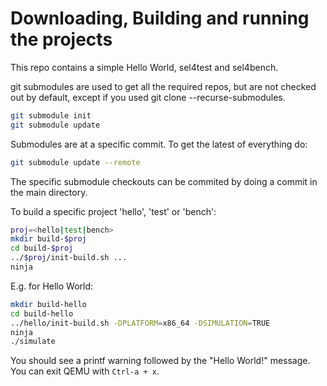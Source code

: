 # Downloading, Building and running the projects

This repo contains a simple Hello World, sel4test and sel4bench.

git submodules are used to get all the required repos, but are not checked out
by default, except if you used git clone --recurse-submodules.

```bash
git submodule init
git submodule update
```

Submodules are at a specific commit. To get the latest of everything do:
```bash
git submodule update --remote
```
The specific submodule checkouts can be commited by doing a commit in the
main directory.

To build a specific project 'hello', 'test' or 'bench':

```bash
proj=<hello|test|bench>
mkdir build-$proj
cd build-$proj
../$proj/init-build.sh ...
ninja
```

E.g. for Hello World:
```bash
mkdir build-hello
cd build-hello
../hello/init-build.sh -DPLATFORM=x86_64 -DSIMULATION=TRUE
ninja
./simulate
```

You should see a printf warning followed by the "Hello World!" message.
You can exit QEMU with `Ctrl-a + x`.
